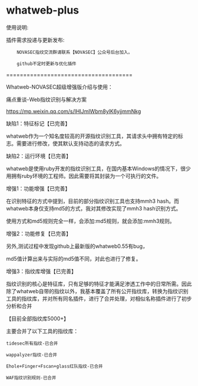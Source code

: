 # whatweb-plus

使用说明:



插件需求投递与更新发布:

        NOVASEC指纹交流群请联系【NOVASEC】公众号后台加入。

        github不定时更新与优化插件






=====================================

Whatweb-NOVASEC超级增强版介绍与使用：

痛点重谈-Web指纹识别与解决方案

https://mp.weixin.qq.com/s/lHIJmIWbm8ylK6yjjmmNkg


缺陷1：特征标记【已完善】

whatweb作为一个知名度较高的开源指纹识别工具，其请求头中拥有特定的标志。需要进行修改，使其默认支持动态的请求方式。

缺陷2：运行环境【已完善】

whatweb是使用ruby开发的指纹识别工具，在国内基本Windows的情况下，很少用拥有ruby环境的工程师。因此需要将其封装为一个可执行的文件。

增强1：功能增强【已完善】

在识别特征的方式中提到，目前的部分指纹识别工具也支持mmh3 hash。而whatweb本身仅支持md5的方式，我对其修改实现了mmh3 hash识别方式。

使用方式和md5规则完全一样，会添加:md5规则，就会添加:mmh3规则。

增强2：功能修复【已完善】

另外,测试过程中发现github上最新版的whatweb0.55有bug，

md5值计算出来与实际的md5值不同，对此也进行了修复。

增强3：指纹库增强【已完善】

指纹识别的核心是特征库，只有足够的特征才能满足渗透工作中的日常所需。因此除了whatweb自带的指纹以外，我基本覆盖了所有公开指纹库，转换为指纹识别工具的指纹库，并对所有同名插件，进行了合并处理，对相似名称插件进行了初步分析和合并

【目前全部指纹库5000+】

主要合并了以下工具的指纹库：

    tidesec所有指纹-已合并

    wappalyzer指纹-已合并

    Ehole+Finger+Fscan+glass红队指纹-已合并

    WAF指纹识别规则-已合并



